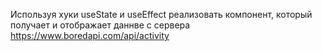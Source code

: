 Используя хуки useState и useEffect реализовать компонент, который получает и отображает даннве с сервера  https://www.boredapi.com/api/activity
